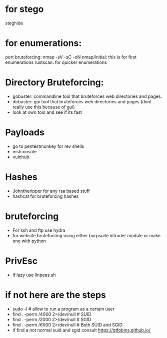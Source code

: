 


# for stego

steghide



# for enumerations:

port bruteforcing:
nmap -sV -sC -oN nmap/initial: this is for first enumerations
rustscan: for quicker enumerations

# Directory Bruteforcing:
 - gobuster: commandline tool that bruteforces web directories and pages.
 - dirbuster: gui tool that bruteforces web directories and pages (dont really use this because of gui)
 - look at own tool and see if its fast

# Payloads
- go to pentestmonkey for rev shells
- msfconsole 
- vulnhub

# Hashes
 - Johntheripper for any rsa based stuff
 - hashcat for bruteforcing hashes
 
 # bruteforcing 
 - For ssh and ftp use hydra
 - for website bruteforcing using either burpsuite intruder module or make one with python

# PrivEsc
 - if lazy use linpeas.sh
 # if not here are the steps
 - sudo -l # allow to run a program as a certain user
 - find . -perm /4000 2>/dev/null # SUID   
 - find . -perm /2000 2>/dev/null # SGID
 - find . -perm /6000 2>/dev/null # Both SUID and SGID
 - if find a not normal suid and sgid consult https://gtfobins.github.io/
  

